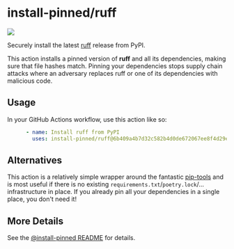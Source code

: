 

# install-pinned/ruff

![](https://shields.io/badge/python-3.7%20%7C%203.8%20%7C%203.9%20%7C%203.10%20%7C%203.11-blue)

Securely install the latest [ruff](https://pypi.org/project/ruff/) release from PyPI.

This action installs a pinned version of **ruff** and all its dependencies,         making sure that file hashes match. Pinning your dependencies stops supply chain attacks where an adversary         replaces ruff or one of its dependencies with malicious code.

## Usage

In your GitHub Actions workflow, use this action like so:

```yaml
      - name: Install ruff from PyPI
        uses: install-pinned/ruff@6b409a4b7d32c582b4d0de672067ee8f4d29ee65  # 0.0.128
```

## Alternatives

This action is a relatively simple wrapper around the fantastic [pip-tools](https://pip-tools.rtfd.io)         and is most useful if there is no existing `requirements.txt`/`poetry.lock`/... infrastructure in place.         If you already pin all your dependencies in a single place, you don't need it!

## More Details

See the [@install-pinned README](https://github.com/install-pinned) for details.
